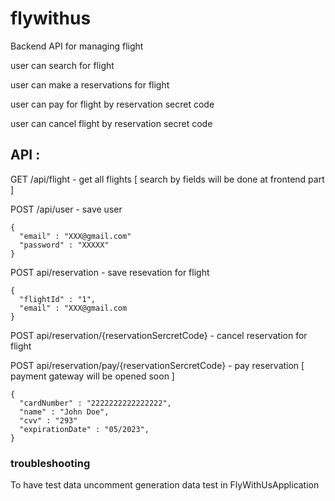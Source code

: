 # flywithus

Backend API for managing flight 

user can search for flight 

user can make a reservations for flight

user can pay for flight by reservation secret code

user can cancel flight by reservation secret code 

## API :

GET /api/flight - get all flights [ search by fields will be done at frontend part ]

POST /api/user - save user 
```
{
  "email" : "XXX@gmail.com"
  "password" : "XXXXX"
}
```

POST api/reservation - save resevation for flight
```
{
  "flightId" : "1",
  "email" : "XXX@gmail.com
}
```

POST api/reservation/{reservationSercretCode} - cancel reservation for flight


POST api/reservation/pay/{reservationSercretCode} - pay reservation  [ payment gateway will be opened soon ]
```
{
  "cardNumber" : "2222222222222222",
  "name" : "John Doe",
  "cvv" : "293"
  "expirationDate" : "05/2023",
}
```

### troubleshooting

To have test data uncomment generation data test in FlyWithUsApplication
